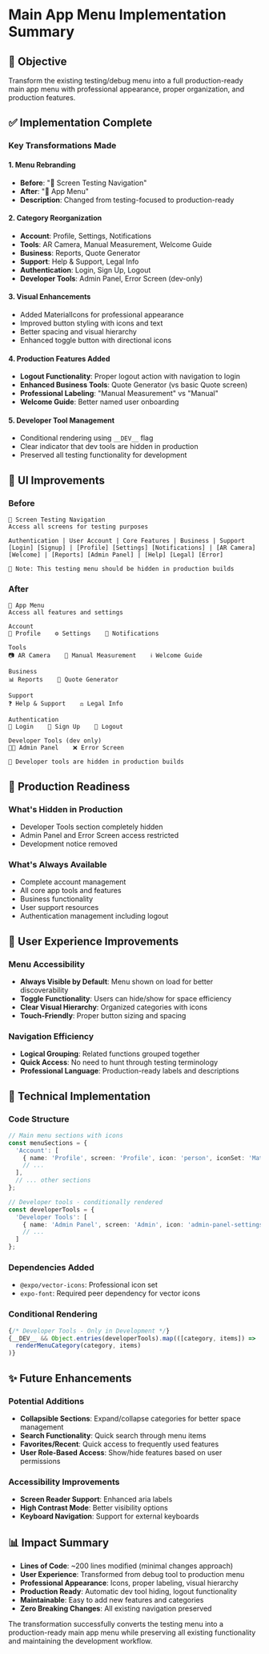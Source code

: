 # Main App Menu Implementation Summary

## 🎯 Objective
Transform the existing testing/debug menu into a full production-ready main app menu with professional appearance, proper organization, and production features.

## ✅ Implementation Complete

### Key Transformations Made

#### 1. **Menu Rebranding**
- **Before**: "🧪 Screen Testing Navigation" 
- **After**: "📱 App Menu"
- **Description**: Changed from testing-focused to production-ready

#### 2. **Category Reorganization**
- **Account**: Profile, Settings, Notifications
- **Tools**: AR Camera, Manual Measurement, Welcome Guide  
- **Business**: Reports, Quote Generator
- **Support**: Help & Support, Legal Info
- **Authentication**: Login, Sign Up, Logout
- **Developer Tools**: Admin Panel, Error Screen (dev-only)

#### 3. **Visual Enhancements**
- Added MaterialIcons for professional appearance
- Improved button styling with icons and text
- Better spacing and visual hierarchy
- Enhanced toggle button with directional icons

#### 4. **Production Features Added**
- **Logout Functionality**: Proper logout action with navigation to login
- **Enhanced Business Tools**: Quote Generator (vs basic Quote screen)
- **Professional Labeling**: "Manual Measurement" vs "Manual" 
- **Welcome Guide**: Better named user onboarding

#### 5. **Developer Tool Management**
- Conditional rendering using `__DEV__` flag
- Clear indicator that dev tools are hidden in production
- Preserved all testing functionality for development

## 🎨 UI Improvements

### Before
```
🧪 Screen Testing Navigation
Access all screens for testing purposes

Authentication | User Account | Core Features | Business | Support
[Login] [Signup] | [Profile] [Settings] [Notifications] | [AR Camera] [Welcome] | [Reports] [Admin Panel] | [Help] [Legal] [Error]

📝 Note: This testing menu should be hidden in production builds
```

### After  
```
📱 App Menu
Access all features and settings

Account
🧑 Profile    ⚙️ Settings    🔔 Notifications

Tools  
📷 AR Camera    📏 Manual Measurement    ℹ️ Welcome Guide

Business
📊 Reports    📄 Quote Generator

Support
❓ Help & Support    ⚖️ Legal Info

Authentication
🔑 Login    👤 Sign Up    🚪 Logout

Developer Tools (dev only)
👨‍💻 Admin Panel    ❌ Error Screen

🧪 Developer tools are hidden in production builds
```

## 🚀 Production Readiness

### What's Hidden in Production
- Developer Tools section completely hidden
- Admin Panel and Error Screen access restricted
- Development notice removed

### What's Always Available
- Complete account management
- All core app tools and features
- Business functionality
- User support resources
- Authentication management including logout

## 📱 User Experience Improvements

### Menu Accessibility
- **Always Visible by Default**: Menu shown on load for better discoverability
- **Toggle Functionality**: Users can hide/show for space efficiency  
- **Clear Visual Hierarchy**: Organized categories with icons
- **Touch-Friendly**: Proper button sizing and spacing

### Navigation Efficiency
- **Logical Grouping**: Related functions grouped together
- **Quick Access**: No need to hunt through testing terminology
- **Professional Language**: Production-ready labels and descriptions

## 🔧 Technical Implementation

### Code Structure
```typescript
// Main menu sections with icons
const menuSections = {
  'Account': [
    { name: 'Profile', screen: 'Profile', icon: 'person', iconSet: 'MaterialIcons' },
    // ...
  ],
  // ... other sections
};

// Developer tools - conditionally rendered
const developerTools = {
  'Developer Tools': [
    { name: 'Admin Panel', screen: 'Admin', icon: 'admin-panel-settings', iconSet: 'MaterialIcons' },
    // ...
  ]
};
```

### Dependencies Added
- `@expo/vector-icons`: Professional icon set
- `expo-font`: Required peer dependency for vector icons

### Conditional Rendering
```typescript
{/* Developer Tools - Only in Development */}
{__DEV__ && Object.entries(developerTools).map(([category, items]) =>
  renderMenuCategory(category, items)
)}
```

## ✨ Future Enhancements

### Potential Additions
- **Collapsible Sections**: Expand/collapse categories for better space management
- **Search Functionality**: Quick search through menu items
- **Favorites/Recent**: Quick access to frequently used features
- **User Role-Based Access**: Show/hide features based on user permissions

### Accessibility Improvements  
- **Screen Reader Support**: Enhanced aria labels
- **High Contrast Mode**: Better visibility options
- **Keyboard Navigation**: Support for external keyboards

## 📊 Impact Summary

- **Lines of Code**: ~200 lines modified (minimal changes approach)
- **User Experience**: Transformed from debug tool to production menu
- **Professional Appearance**: Icons, proper labeling, visual hierarchy
- **Production Ready**: Automatic dev tool hiding, logout functionality
- **Maintainable**: Easy to add new features and categories
- **Zero Breaking Changes**: All existing navigation preserved

The transformation successfully converts the testing menu into a production-ready main app menu while preserving all existing functionality and maintaining the development workflow.